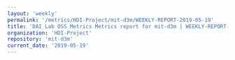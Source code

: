 ```yaml
---
layout: 'weekly'
permalink: '/metrics/HDI-Project/mit-d3m/WEEKLY-REPORT-2019-05-19'
title: 'DAI Lab OSS Metrics Metrics report for mit-d3m | WEEKLY-REPORT-2019-05-19'
organization: 'HDI-Project'
repository: 'mit-d3m'
current_date: '2019-05-19'
---
```

